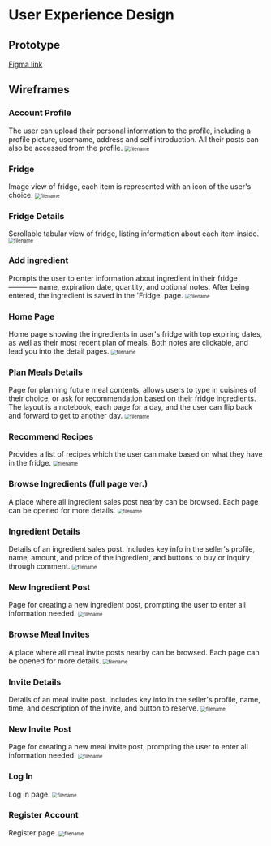 # User Experience Design

## Prototype

[Figma link](https://www.figma.com/proto/LOtlcvLJMnR5EhQvi1QTxq/Agile-Architects-EcoTracker?type=design&node-id=100-429&t=MaryqZRbK8ydlcbA-1&scaling=scale-down&page-id=0%3A1&starting-point-node-id=100%3A429&mode=design)



## Wireframes


### Account Profile
The user can upload their personal information to the profile, including a profile picture, username, address and self introduction. All their posts can also be accessed from the profile.
<img src="./ux-design/wireframes/Account Profile.png" alt="filename" style="zoom:67%;" />


### Fridge
Image view of fridge, each item is represented with an icon of the user's choice.
<img src="./ux-design/wireframes/Fridge.png" alt="filename" style="zoom:67%;" />


### Fridge Details
Scrollable tabular view of fridge, listing information about each item inside.
<img src="./ux-design/wireframes/Fridge Details (short ver.).png" alt="filename" style="zoom:67%;" />


### Add ingredient
Prompts the user to enter information about ingredient in their fridge ———— name, expiration date, quantity, and optional notes. After being entered, the ingredient is saved in the 'Fridge' page.
<img src="./ux-design/wireframes/Add ingredient.png" alt="filename" style="zoom:67%;" />


### Home Page
Home page showing the ingredients in user's fridge with top expiring dates, as well as their most recent plan of meals. Both notes are clickable, and lead you into the detail pages.
<img src="./ux-design/wireframes/Plan Meals (Home Page).png" alt="filename" style="zoom:67%;" />


### Plan Meals Details
Page for planning future meal contents, allows users to type in cuisines of their choice, or ask for recommendation based on their fridge ingredients. The layout is a notebook, each page for a day, and the user can flip back and forward to get to another day.
<img src="./ux-design/wireframes/Plan Meals.png" alt="filename" style="zoom:67%;" />


### Recommend Recipes
Provides a list of recipes which the user can make based on what they have in the fridge.
<img src="./ux-design/wireframes/Recommend Recipes.png" alt="filename" style="zoom:67%;" />


### Browse Ingredients (full page ver.)
A place where all ingredient sales post nearby can be browsed. Each page can be opened for more details.
<img src="./ux-design/wireframes/Browse Ingredients (full page ver.).png" alt="filename" style="zoom:67%;" />


### Ingredient Details
Details of an ingredient sales post. Includes key info in the seller's profile, name, amount, and price of the ingredient, and buttons to buy or inquiry through comment.
<img src="./ux-design/wireframes/Ingrediant Details.png" alt="filename" style="zoom:67%;" />


### New Ingredient Post
Page for creating a new ingredient post, prompting the user to enter all information needed.
<img src="./ux-design/wireframes/New Ingredient Post.png" alt="filename" style="zoom:67%;" />


### Browse Meal Invites
A place where all meal invite posts nearby can be browsed. Each page can be opened for more details.
<img src="./ux-design/wireframes/Browse Meal Invites (short ver.).png" alt="filename" style="zoom:67%;" />


### Invite Details
Details of an meal invite post. Includes key info in the seller's profile, name, time, and description of the invite, and button to reserve.
<img src="./ux-design/wireframes/Invite Details.png" alt="filename" style="zoom:67%;" />


### New Invite Post
Page for creating a new meal invite post, prompting the user to enter all information needed.
<img src="./ux-design/wireframes/New Invite.png" alt="filename" style="zoom:67%;" />


### Log In
Log in page.
<img src="./ux-design/wireframes/Log In.png" alt="filename" style="zoom:67%;" />


### Register Account
Register page.
<img src="./ux-design/wireframes/Register Account.png" alt="filename" style="zoom:67%;" />

